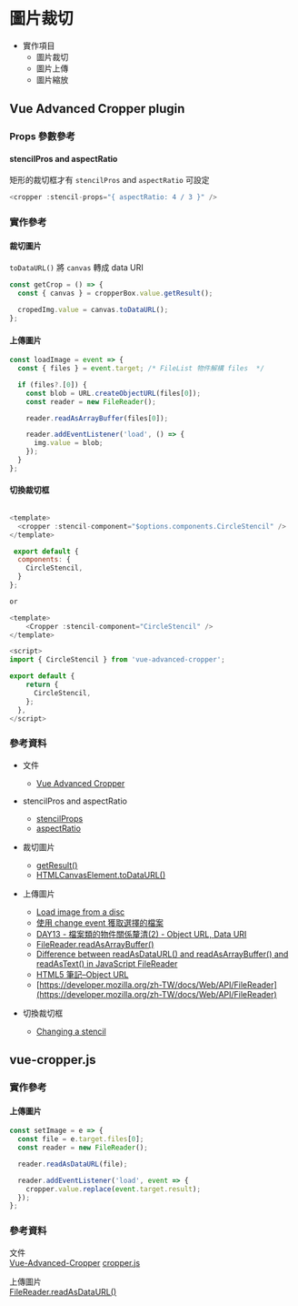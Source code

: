 # 圖片裁切

- 實作項目
  - 圖片裁切
  - 圖片上傳
  - 圖片縮放

## Vue Advanced Cropper plugin

### Props 參數參考

#### stencilPros and aspectRatio

矩形的裁切框才有 `stencilPros` and `aspectRatio` 可設定

```javascript
<cropper :stencil-props="{ aspectRatio: 4 / 3 }" />
```

### 實作參考

#### 裁切圖片

`toDataURL()` 將 `canvas` 轉成 data URI

```javascript
const getCrop = () => {
  const { canvas } = cropperBox.value.getResult();

  cropedImg.value = canvas.toDataURL();
};
```

#### 上傳圖片

```javascript
const loadImage = event => {
  const { files } = event.target; /* FileList 物件解構 files  */

  if (files?.[0]) {
    const blob = URL.createObjectURL(files[0]);
    const reader = new FileReader();

    reader.readAsArrayBuffer(files[0]);

    reader.addEventListener('load', () => {
      img.value = blob;
    });
  }
};
```

#### 切換裁切框

```javascript

<template>
  <cropper :stencil-component="$options.components.CircleStencil" />
</template>

 export default {
  components: {
    CircleStencil,
  }
};

or

<template>
    <Cropper :stencil-component="CircleStencil" />
</template>

<script>
import { CircleStencil } from 'vue-advanced-cropper';

export default {
    return {
      CircleStencil,
    };
  },
</script>

```

### 參考資料

- 文件

  - [Vue Advanced Cropper](https://advanced-cropper.github.io/vue-advanced-cropper/)

- stencilPros and aspectRatio

  - [stencilProps](https://advanced-cropper.github.io/vue-advanced-cropper/components/cropper.html#props)
  - [aspectRatio](https://advanced-cropper.github.io/vue-advanced-cropper/components/rectangle-stencil.html#aspectratio)

- 裁切圖片

  - [getResult()](https://advanced-cropper.github.io/vue-advanced-cropper/components/cropper.html#getresult)
  - [HTMLCanvasElement.toDataURL()](https://developer.mozilla.org/zh-TW/docs/Web/API/HTMLCanvasElement/toDataURL)

- 上傳圖片

  - [Load image from a disc](https://advanced-cropper.github.io/vue-advanced-cropper/guides/recipes.html#load-image-from-a-disc)
  - [使用 change event 獲取選擇的檔案](https://developer.mozilla.org/zh-TW/docs/Web/API/File_API/Using_files_from_web_applications#%E4%BD%BF%E7%94%A8_change_event_%E7%8D%B2%E5%8F%96%E9%81%B8%E6%93%87%E7%9A%84%E6%AA%94%E6%A1%88)
  - [DAY13 - 檔案類的物件關係釐清(2) - Object URL, Data URI](https://ithelp.ithome.com.tw/m/articles/10274082)
  - [FileReader.readAsArrayBuffer()](https://developer.mozilla.org/zh-CN/docs/Web/API/FileReader/readAsArrayBuffer)
  - [Difference between readAsDataURL() and readAsArrayBuffer() and readAsText() in JavaScript FileReader](https://stackoverflow.com/questions/36500196/difference-between-readasdataurl-and-readasarraybuffer-and-readastext-in-j)
  - [HTML5 筆記–Object URL](https://blog.darkthread.net/blog/html5-object-url/)
  - [https://developer.mozilla.org/zh-TW/docs/Web/API/FileReader](https://developer.mozilla.org/zh-TW/docs/Web/API/FileReader)

- 切換裁切框
  - [Changing a stencil](https://advanced-cropper.github.io/vue-advanced-cropper/guides/recipes.html#changing-a-stencil)

## vue-cropper.js

### 實作參考

#### 上傳圖片

```javascript
const setImage = e => {
  const file = e.target.files[0];
  const reader = new FileReader();

  reader.readAsDataURL(file);

  reader.addEventListener('load', event => {
    cropper.value.replace(event.target.result);
  });
};
```

### 參考資料

文件\
[Vue-Advanced-Cropper](https://github.com/XuanCbbLin/Vue-Advanced-Cropper)
[cropper.js](https://github.com/fengyuanchen/cropperjs#cropperjs)

上傳圖片\
[FileReader.readAsDataURL()](https://developer.mozilla.org/zh-CN/docs/Web/API/FileReader/readAsDataURL)
